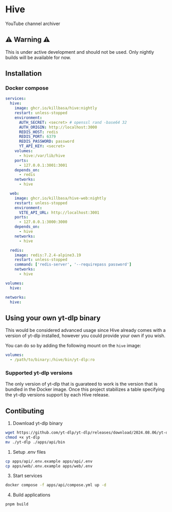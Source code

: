 # Hive

YouTube channel archiver

## ⚠️ Warning ⚠️

This is under active development and should not be used. Only nightly builds will be available for now.

## Installation

### Docker compose

```yaml
services:
  hive:
    image: ghcr.io/killbasa/hive:nightly
    restart: unless-stopped
    environment:
      AUTH_SECRET: <secret> # openssl rand -base64 32
      AUTH_ORIGIN: http://localhost:3000
      REDIS_HOST: redis
      REDIS_PORT: 6379
      REDIS_PASSWORD: password
      YT_API_KEY: <secret>
    volumes:
      - hive:/var/lib/hive
    ports:
      - 127.0.0.1:3001:3001
    depends_on:
      - redis
    networks:
      - hive

  web:
    image: ghcr.io/killbasa/hive-web:nightly
    restart: unless-stopped
    environment:
      VITE_API_URL: http://localhost:3001
    ports:
      - 127.0.0.1:3000:3000
    depends_on:
      - hive
    networks:
      - hive

  redis:
    image: redis:7.2.4-alpine3.19
    restart: unless-stopped
    command: ['redis-server', '--requirepass password']
    networks:
      - hive

volumes:
  hive:

networks:
  hive:
```

## Using your own yt-dlp binary

This would be considered advanced usage since Hive already comes with a version of yt-dlp installed, however you could provide your own if you wish.

You can do so by adding the following mount on the `hive` image:

```yaml
volumes:
  - /path/to/binary:/hive/bin/yt-dlp:ro
```

### Supported yt-dlp versions

The only version of yt-dlp that is guarateed to work is the version that is bundled in the Docker image. Once this project stabilizes a table specifying the yt-dlp versions support by each Hive release.

## Contibuting

1. Download yt-dlp binary

```sh
wget https://github.com/yt-dlp/yt-dlp/releases/download/2024.08.06/yt-dlp
chmod +x yt-dlp
mv ./yt-dlp ./apps/api/bin
```

1. Setup .env files

```sh
cp apps/api/.env.example apps/api/.env
cp apps/web/.env.example apps/web/.env
```

3. Start services

```sh
docker compose -f apps/api/compose.yml up -d
```

4. Build applications

```sh
pnpm build
```
